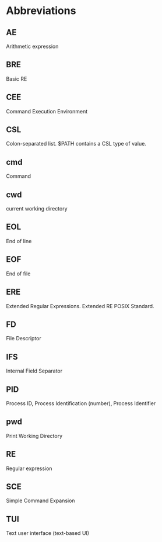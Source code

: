 # Abbreviations

## AE
Arithmetic expression

## BRE
Basic RE

## CEE
Command Execution Environment

## CSL
Colon-separated list. $PATH contains a CSL type of value.

## cmd
Command

## cwd
current working directory

## EOL
End of line

## EOF
End of file

## ERE
Extended Regular Expressions. Extended RE POSIX Standard.

## FD
File Descriptor

## IFS
Internal Field Separator

## PID
Process ID, Process Identification (number), Process Identifier

## pwd
Print Working Directory

## RE
Regular expression

## SCE
Simple Command Expansion

## TUI
Text user interface (text-based UI)
